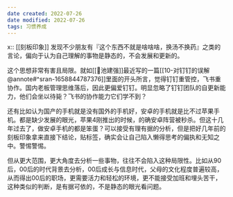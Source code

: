 ```yaml
---
date created: 2022-07-26
date modified: 2022-07-26
tags: 习惯养成
---
```

x:: [[刻板印象]]
发现不少朋友有『这个东西不就是啥啥啥，换汤不换药』之类的言论，偏向于认为自己理解的事物是静态的，不会发展和更新的。

这个思想非常有害且局限。就如[[🧑池建强]]最近写的一篇[[10-对钉钉的误解@annote#^sran-1658844787376]]里面的开头所言，觉得钉钉重管控，飞书重协作。国内老板管理思维落后，因此更偏爱钉钉。明显忽略了钉钉团队的自更新能力，他们会坐以待毙？飞书的协作能力它们学不到？

还有比如认为国产的手机就是没有国外的手机好，安卓的手机就是比不过苹果手机。都是缺少发展的眼光，苹果4刚推出的时候，的确安卓阵营被秒杀。但这十几年过去了，做安卓手机的都是笨蛋？可以接受有理有据的分析，但是把好几年前的刻板印象拿来直接下结论，贴标签，确实会让自己陷入懒得思考的偏执和无知之中。警惕警惕。

但从更大范围，更大角度去分析一些事物，往往不会陷入这种局限性。比如从90后，00后的时代背景去分析，00后成长与信息时代，父母的文化程度普遍较高，从而得出00后的职场，更需要活力和轻松的环境，更不能接受加班和埋头苦干，这种类似的判断，是有据可依的，不是静态的眼光看问题。
